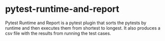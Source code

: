 # pytest-runtime-and-report


Pytest Runtime and Report is a pytest plugin that sorts the pytests by runtime and then executes them from shortest to longest. It also produces a csv file with the results from running the test cases.
